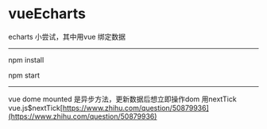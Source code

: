 # vueEcharts
echarts 小尝试，其中用vue 绑定数据

* * *

npm install

npm start
* * *

vue dome mounted 是异步方法，更新数据后想立即操作dom 用nextTick
vue.js$nextTick[https://www.zhihu.com/question/50879936](https://www.zhihu.com/question/50879936)